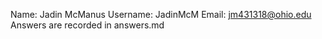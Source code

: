 

Name: Jadin McManus
Username: JadinMcM
Email: jm431318@ohio.edu
Answers are recorded in answers.md
